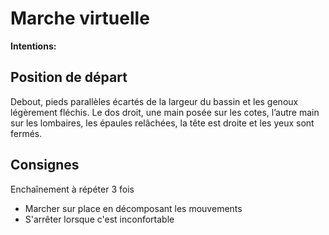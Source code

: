 # Marche virtuelle

**Intentions:**

## Position de départ

Debout, pieds parallèles écartés de la largeur du bassin et les genoux légèrement fléchis. Le dos
droit, une main posée sur les cotes, l’autre main sur les lombaires, les épaules relâchées, la tête est
droite et les yeux sont fermés.

## Consignes

Enchaînement à répéter 3 fois
- Marcher sur place en décomposant les mouvements
- S'arrêter lorsque c'est inconfortable
